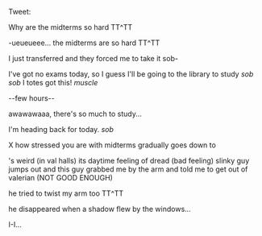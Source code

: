 Tweet:



Why are the midterms so hard TT^TT

-ueueueee... the midterms are so hard TT^TT

I just transferred and they forced me to take it sob-

I've got no exams today, so I guess I'll be going to the library to study *sob sob*
I totes got this! *muscle*

--few hours--

awawawaaa, there's so much to study... 

I'm heading back for today. *sob*


X how stressed you are with midterms
gradually goes down to


's weird (in val halls)
its daytime
feeling of dread (bad feeling)
slinky guy jumps out and
this guy grabbed me by the arm and told me to get out of valerian (NOT GOOD ENOUGH)


he tried to twist my arm too TT^TT

he disappeared when a shadow flew by the windows...

I-I...
